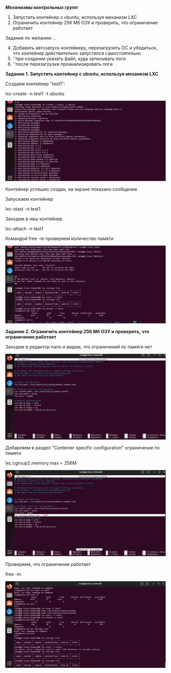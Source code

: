 ***Механизмы контрольных групп***

1. Запустить контейнер с ubuntu, используя механизм LXC
2. Ограничить контейнер 256 Мб ОЗУ и проверить, что ограничение работает

Задание по желанию ..

4. Добавить автозапуск контейнеру, перезагрузить ОС и убедиться, что контейнер действительно запустился самостоятельно
5. ''при создании указать файл, куда записывать логи
6. ''после перезагрузки проанализировать логи

**Задание 1. Запустить контейнер с ubuntu, используя механизм LXC**

Создаем контейнер "test1":

lxc-create -n test1 -t ubuntu

![](01.jpg)

Контейнер успешно создан, на экране показано сообщение

Запускаем контейнер

lxc-stast -n test1

Заходим в наш контейнер

lxc-attach -n test1

Командой free -m проверяем количество памяти

![](02.jpg)

**Задание 2. Ограничить контейнер 256 Мб ОЗУ и проверить, что ограничение работает**

Заходим в редактор nano и видим, что ограничений по памяти нет

![](03.jpg)

Добавляем в раздел "Conteiner specific configuration" ограничение по пямяти

lxc.cgroup2.memory.max = 256M

![](04.jpg)

Проверяем, что ограничение работает

free -m

![](05.jpg)